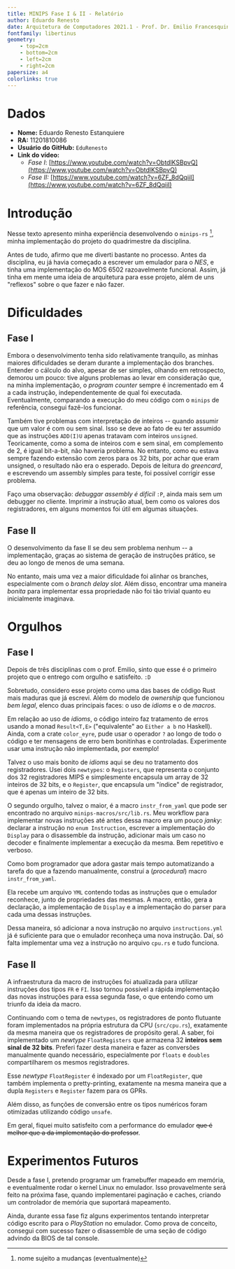 ```yaml
---
title: MINIPS Fase I & II - Relatório
author: Eduardo Renesto
date: Arquitetura de Computadores 2021.1 - Prof. Dr. Emilio Francesquini
fontfamily: libertinus
geometry:
    - top=2cm
    - bottom=2cm
    - left=2cm
    - right=2cm
papersize: a4
colorlinks: true
---
```


# Dados

- **Nome:** Eduardo Renesto Estanquiere
- **RA:** 11201810086
- **Usuário do GitHub:** `EduRenesto`
- **Link do vídeo:** 
    - *Fase I*: [https://www.youtube.com/watch?v=ObtdlKSBpvQ](https://www.youtube.com/watch?v=ObtdlKSBpvQ)
    - *Fase II:* [https://www.youtube.com/watch?v=6ZF_8dQqiiI](https://www.youtube.com/watch?v=6ZF_8dQqiiI)

# Introdução

Nesse texto apresento minha experiência desenvolvendo o `minips-rs` [^1], minha
implementação do projeto do quadrimestre da disciplina.

[^1]: nome sujeito a mudanças (eventualmente)

Antes de tudo, afirmo que me diverti bastante no processo. Antes da
disciplina, eu já havia começado a escrever um emulador para o *NES*, e tinha
uma implementação do MOS 6502 razoavelmente funcional. Assim, já tinha em
mente uma ideia de arquitetura para esse projeto, além de uns "reflexos" sobre
o que fazer e não fazer.

# Dificuldades 

## Fase I

Embora o desenvolvimento tenha sido relativamente tranquilo, as minhas maiores
dificuldades se deram durante a implementação dos branches. Entender o cálculo
do alvo, apesar de ser simples, olhando em retrospecto, demorou um pouco: tive
alguns problemas ao levar em consideração que, na minha implementação, o
*program counter* sempre é incrementado em 4 a cada instrução,
independentemente de qual foi executada. Eventualmente, comparando a execução
do meu código com o `minips` de referência, consegui fazê-los funcionar.

Também tive problemas com interpretação de inteiros -- quando assumir que um
valor é com ou sem sinal. Isso se deve ao fato de eu ter assumido que as
instruções `ADD(I)U` apenas tratavam com inteiros `unsigned`. Teoricamente,
como a soma de inteiros com e sem sinal, em complemento de 2, é igual
bit-a-bit, não haveria problema. No entanto, como eu estava sempre fazendo
extensão com zeros para os 32 bits, por achar que eram unsigned, o resultado
não era o esperado. Depois de leitura do *greencard*, e escrevendo um assembly
simples para teste, foi possível corrigir esse problema.

Faço uma observação: *debuggar assembly é difícil* `:P`, ainda mais sem um
debugger no cliente. Imprimir a instrução atual, bem como os valores dos
registradores, em alguns momentos foi útil em algumas situações.

## Fase II

O desenvolvimento da fase II se deu sem problema nenhum -- a implementação,
graças ao sistema de geração de instruções prático, se deu ao longo de menos
de uma semana.

No entanto, mais uma vez a maior dificuldade foi alinhar os branches,
especialmente com o *branch delay slot*. Além disso, encontrar uma maneira
*bonita* para implementar essa propriedade não foi tão trivial quanto eu
inicialmente imaginava.

# Orgulhos

## Fase I

Depois de três disciplinas com o prof. Emilio, sinto que esse é o primeiro
projeto que o entrego com orgulho e satisfeito. `:D`

Sobretudo, considero esse projeto como uma das bases de código Rust mais
maduras que já escrevi. Além do modelo de *ownership* que funcionou *bem
legal*, elenco duas principais faces: o uso de *idioms* e o de *macros*.

Em relação ao uso de *idioms*, o código inteiro faz tratamento de erros usando
a monad `Result<T,E>` ("equivalente" ao `Either a b` no Haskell). Ainda, com a
crate `color_eyre`, pude usar o operador `?` ao longo de todo o código e
ter mensagens de erro bem bonitinhas e controladas. Experimente usar uma
instrução não implementada, por exemplo!

Talvez o uso mais bonito de *idioms* aqui se deu no tratamento dos
registradores. Usei dois `newtypes`: o `Registers`, que representa o conjunto
dos 32 registradores MIPS e simplesmente encapsula um array de 32 inteiros de
32 bits, e o `Register`, que encapsula um "índice" de registrador, que é
apenas um inteiro de 32 bits.

O segundo orgulho, talvez o maior, é a macro `instr_from_yaml` que pode ser
encontrado no arquivo `minips-macros/src/lib.rs`. Meu workflow para
implementar novas instruções até antes dessa macro era um pouco *janky*:
declarar a instrução no `enum Instruction`, escrever a implementação do
`Display` para o disassemble da instrução, adicionar mais um caso no decoder e
finalmente implementar a execução da mesma. Bem repetitivo e verboso.

Como bom programador que adora gastar mais tempo automatizando a tarefa do que
a fazendo manualmente, construí a (*procedural*) macro `instr_from_yaml`.

Ela recebe um arquivo `YML` contendo todas as instruções que o emulador
reconhece, junto de propriedades das mesmas. A macro, então, gera a
declaração, a implementação de `Display` e a implementação do parser para cada
uma dessas instruções. 

Dessa maneira, só adicionar a nova instrução no arquivo `instructions.yml` já
é suficiente para que o emulador reconheça uma nova instrução. Daí, só falta
implementar uma vez a instrução no arquivo `cpu.rs` e tudo funciona.

## Fase II

A infraestrutura da macro de instruções foi atualizada para utilizar
instruções dos tipos `FR` e `FI`. Isso tornou possível a rápida implementação
das novas instruções para essa segunda fase, o que entendo como um triunfo da
ideia da macro.

Continuando com o tema de `newtypes`, os registradores de ponto flutuante
foram implementados na própria estrutura da CPU (`src/cpu.rs`), exatamente da
mesma maneira que os registradores de propósito geral. A saber, foi
implementado um *newtype* `FloatRegisters` que armazena 32 **inteiros sem
sinal de 32 bits**. Preferi fazer desta maneira e fazer as conversões
manualmente quando necessário, especialmente por `floats` e `doubles`
compartilharem os mesmos registradores.

Esse *newtype* `FloatRegister` é indexado por um `FloatRegister`, que também
implementa o pretty-printing, exatamente na mesma maneira que a dupla
`Registers` e `Register` fazem para os GPRs.

Além disso, as funções de conversão entre os tipos numéricos foram otimizadas
utilizando código `unsafe`. 

Em geral, fiquei muito satisfeito com a performance do emulador ~~que é melhor
que a da implementação do professor~~.

# Experimentos Futuros

Desde a fase I, pretendo programar um framebuffer mapeado em memória, e
eventualmente rodar o kernel Linux no emulador. Isso provavelmente será feito
na próxima fase, quando implementarei paginação e caches, criando um
controlador de memória que suportará mapeamento.

Ainda, durante essa fase fiz alguns experimentos tentando interpretar código
escrito para o *PlayStation* no emulador. Como prova de conceito, consegui com
sucesso fazer o disassemble de uma seção de código advindo da BIOS de tal
console.
